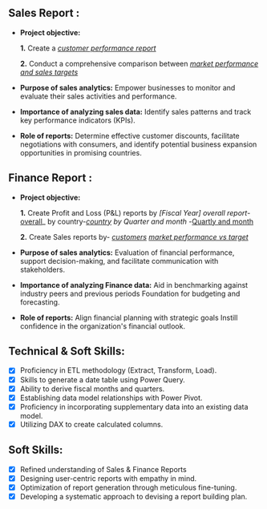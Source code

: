 ## Sales Report :


- **Project objective:** 

    **1.** Create a _[customer performance report](https://github.com/KirandeepMarala/Excel-Sales_Analysis/blob/main/Customer%20Performance%20Report.pdf)_ 

    **2.** Conduct a comprehensive comparison between _[market performance and sales targets](https://github.com/KirandeepMarala/Excel-Sales_Analysis/blob/main/Customer%20Performance%20Report.pdf)_

- **Purpose of sales analytics:** Empower businesses to monitor and evaluate their sales activities and performance.

- **Importance of analyzing sales data:** Identify sales patterns and track key performance indicators (KPIs).

- **Role of reports:** Determine effective customer discounts, facilitate negotiations with consumers, and identify potential business expansion opportunities in promising countries.


## Finance Report :

- **Project objective:** 

    **1.** Create Profit and Loss (P&L) reports by _[Fiscal Year]
    overall report-_[overall](https://github.com/gauravswami210/Excel-Sales-Analytics/blob/main/p%20%26%20l%20report.pdf)_
    by country-_[country](https://github.com/gauravswami210/Excel-Sales-Analytics/blob/main/p%20%26%20l%20report%20by%20Country.pdf)
    by Quarter and month -_[Quartly and month](https://github.com/gauravswami210/Excel-Sales-Analytics/blob/main/p%20%26%20L%20report%20by%20Quarter%20and%20months.pdf)

   **2.** Create Sales  reports by-
  _[customers](https://github.com/gauravswami210/Excel-Sales-Analytics/blob/main/Sales%20report.pdf)_
  _[market performance vs target](https://github.com/gauravswami210/Excel-Sales-Analytics/blob/main/market%20Performance%20vs%20Target.pdf)_

- **Purpose of sales analytics:** Evaluation of financial performance, support decision-making, and facilitate communication with stakeholders.

- **Importance of analyzing Finance data:** Aid in benchmarking against industry peers and previous periods Foundation for budgeting and forecasting.

- **Role of reports:** Align financial planning with strategic goals Instill confidence in the organization's financial outlook.


## Technical & Soft Skills:
- [x]	Proficiency in ETL methodology (Extract, Transform, Load).
- [x]	Skills to generate a date table using Power Query.
- [x]	Ability to derive fiscal months and quarters.
- [x]	Establishing data model relationships with Power Pivot.
- [x]	Proficiency in incorporating supplementary data into an existing data model.
- [x]	Utilizing DAX to create calculated columns.

## Soft Skills:
- [x]	Refined understanding of Sales & Finance Reports
- [x]	Designing user-centric reports with empathy in mind.
- [x]	Optimization of report generation through meticulous fine-tuning.
- [x]	Developing a systematic approach to devising a report building plan.
